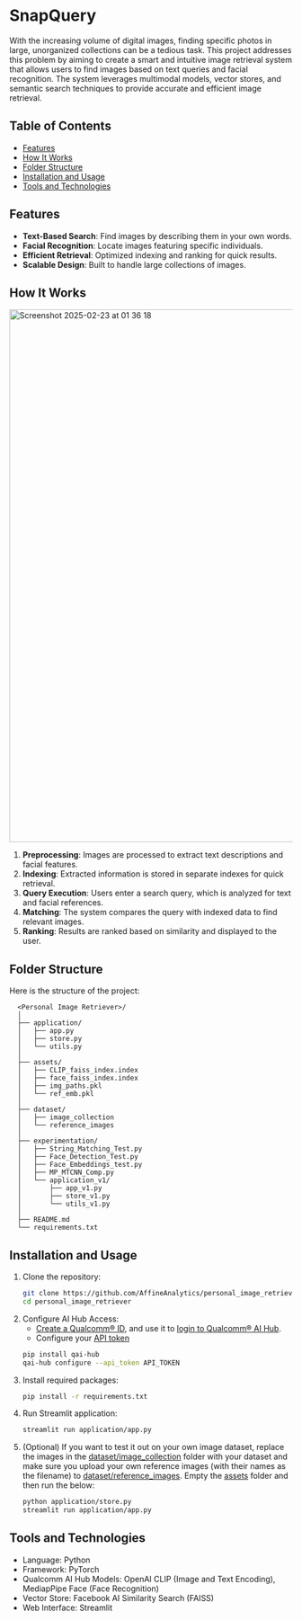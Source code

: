 # SnapQuery

With the increasing volume of digital images, finding specific photos in large, unorganized collections can be a tedious task. This project addresses this problem by aiming to create a smart and intuitive image retrieval system that allows users to find images based on text queries and facial recognition. The system leverages multimodal models, vector stores, and semantic search techniques to provide accurate and efficient image retrieval.

## Table of Contents
- [Features](#features)
- [How It Works](#how-it-works)
- [Folder Structure](#folder-structure)
- [Installation and Usage](#installation-and-usage)
- [Tools and Technologies](#tools-and-technologies)

## Features
- **Text-Based Search**: Find images by describing them in your own words.
- **Facial Recognition**: Locate images featuring specific individuals.
- **Efficient Retrieval**: Optimized indexing and ranking for quick results.
- **Scalable Design**: Built to handle large collections of images.

## How It Works

<img width="948" alt="Screenshot 2025-02-23 at 01 36 18" src="https://github.com/user-attachments/assets/17450b55-8716-4707-b3b0-ce9c01425728" />


1. **Preprocessing**: Images are processed to extract text descriptions and facial features.
2. **Indexing**: Extracted information is stored in separate indexes for quick retrieval.
3. **Query Execution**: Users enter a search query, which is analyzed for text and facial references.
4. **Matching**: The system compares the query with indexed data to find relevant images.
5. **Ranking**: Results are ranked based on similarity and displayed to the user.

## Folder Structure
Here is the structure of the project:

```plaintext
  <Personal Image Retriever>/
  │
  ├── application/   
  │   ├── app.py
  │   ├── store.py
  │   └── utils.py
  │ 
  ├── assets/
  │   ├── CLIP_faiss_index.index
  │   ├── face_faiss_index.index
  │   ├── img_paths.pkl
  │   └── ref_emb.pkl
  │
  ├── dataset/  
  │   ├── image_collection
  │   └── reference_images
  │
  ├── experimentation/
  │   ├── String_Matching_Test.py
  │   ├── Face_Detection_Test.py
  │   ├── Face_Embeddings_test.py
  │   ├── MP_MTCNN_Comp.py
  │   └── application_v1/
  │       ├── app_v1.py
  │       ├── store_v1.py
  │       └── utils_v1.py
  │ 
  ├── README.md
  └── requirements.txt
```
## Installation and Usage
1. Clone the repository:
   ```bash
   git clone https://github.com/AffineAnalytics/personal_image_retriever.git
   cd personal_image_retriever
   ```
2. Configure AI Hub Access:
   -  [Create a Qualcomm® ID](https://myaccount.qualcomm.com/signup), and use it to [login to Qualcomm® AI Hub](https://app.aihub.qualcomm.com/).
   -  Configure your [API token](https://app.aihub.qualcomm.com/account/)
   ```bash
   pip install qai-hub
   qai-hub configure --api_token API_TOKEN
   ```
3. Install required packages:
   ```bash
   pip install -r requirements.txt
   ```
4. Run Streamlit application:
   ```bash
   streamlit run application/app.py
   ```
5. (Optional) If you want to test it out on your own image dataset, replace the images in the [dataset/image_collection](https://github.com/AffineAnalytics/personal_image_retriever/tree/main/dataset/image_collection) folder with your dataset and make sure you upload your own reference images (with their names as the filename) to [dataset/reference_images](https://github.com/AffineAnalytics/personal_image_retriever/tree/main/dataset/reference_images). Empty the [assets]([https://github.com/AffineAnalytics/personal_image_retriever/tree/31084b570d56876bc4a010035ce0757ac970c741/assets](https://github.com/AffineAnalytics/personal_image_retriever/tree/main/assets)) folder and then run the below:
   ```bash
   python application/store.py
   streamlit run application/app.py
   ```  

## Tools and Technologies
* Language: Python
* Framework: PyTorch
* Qualcomm AI Hub Models: OpenAI CLIP (Image and Text Encoding), MediapPipe Face (Face Recognition)
* Vector Store: Facebook AI Similarity Search (FAISS)
* Web Interface: Streamlit

